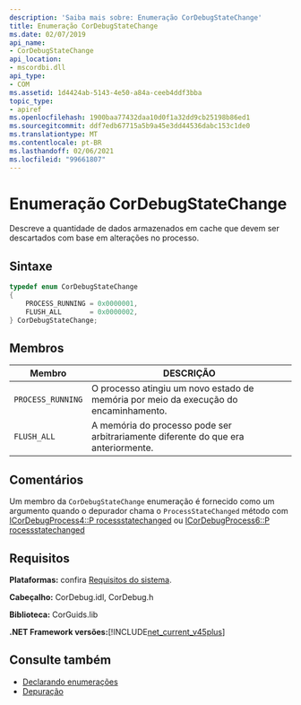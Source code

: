 ```yaml
---
description: 'Saiba mais sobre: Enumeração CorDebugStateChange'
title: Enumeração CorDebugStateChange
ms.date: 02/07/2019
api_name:
- CorDebugStateChange
api_location:
- mscordbi.dll
api_type:
- COM
ms.assetid: 1d4424ab-5143-4e50-a84a-ceeb4ddf3bba
topic_type:
- apiref
ms.openlocfilehash: 1900baa77432daa10d0f1a32dd9cb25198b86ed1
ms.sourcegitcommit: ddf7edb67715a5b9a45e3dd44536dabc153c1de0
ms.translationtype: MT
ms.contentlocale: pt-BR
ms.lasthandoff: 02/06/2021
ms.locfileid: "99661807"
---
```

# <a name="cordebugstatechange-enumeration"></a>Enumeração CorDebugStateChange

Descreve a quantidade de dados armazenados em cache que devem ser descartados com base em alterações no processo.

## <a name="syntax"></a>Sintaxe

```cpp
typedef enum CorDebugStateChange
{
    PROCESS_RUNNING = 0x0000001,
    FLUSH_ALL       = 0x0000002,
} CorDebugStateChange;
```

## <a name="members"></a>Membros

| Membro            | DESCRIÇÃO                                                              |
| ----------------- | ------------------------------------------------------------------------ |
| `PROCESS_RUNNING` | O processo atingiu um novo estado de memória por meio da execução do encaminhamento.            |
| `FLUSH_ALL`       | A memória do processo pode ser arbitrariamente diferente do que era anteriormente. |

## <a name="remarks"></a>Comentários

 Um membro da `CorDebugStateChange` enumeração é fornecido como um argumento quando o depurador chama o `ProcessStateChanged` método com [ICorDebugProcess4::P rocessstatechanged](icordebugprocess4-processstatechanged-method.md) ou [ICorDebugProcess6::P rocessstatechanged](icordebugprocess6-processstatechanged-method.md)

## <a name="requirements"></a>Requisitos

 **Plataformas:** confira [Requisitos do sistema](../../get-started/system-requirements.md).

 **Cabeçalho:** CorDebug.idl, CorDebug.h

 **Biblioteca:** CorGuids.lib

 **.NET Framework versões:**[!INCLUDE[net_current_v45plus](../../../../includes/net-current-v20plus-md.md)]

## <a name="see-also"></a>Consulte também

- [Declarando enumerações](debugging-enumerations.md)
- [Depuração](index.md)
